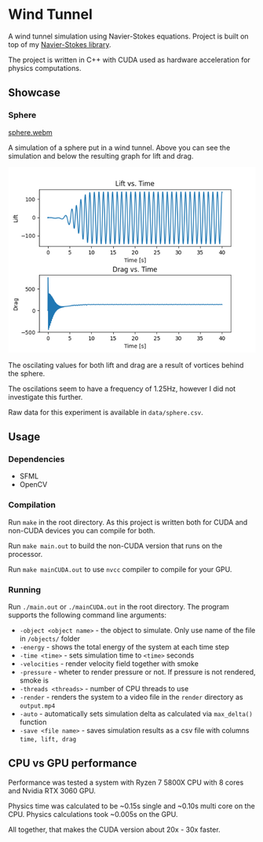 # Wind Tunnel
A wind tunnel simulation using Navier-Stokes equations. Project is built on top of my [Navier-Stokes library](https://github.com/gregora/Navier-Stokes).

The project is written in C++ with CUDA used as hardware acceleration for physics computations.

## Showcase

### Sphere

[sphere.webm](https://github.com/user-attachments/assets/977c7521-c4a4-4afa-98c4-17b6c00de87a)

A simulation of a sphere put in a wind tunnel. Above you can see the simulation and below the resulting graph for lift and drag.

![Graph](data/figure_sphere.png)

The oscilating values for both lift and drag are a result of vortices behind the sphere.

The oscilations seem to have a frequency of 1.25Hz, however I did not investigate this further.

Raw data for this experiment is available in `data/sphere.csv`.

## Usage

### Dependencies
* SFML
* OpenCV

### Compilation
Run `make` in the root directory. As this project is written both for CUDA and non-CUDA devices you can compile for both.

Run `make main.out` to build the non-CUDA version that runs on the processor.

Run `make mainCUDA.out` to use `nvcc` compiler to compile for your GPU.

### Running
Run `./main.out` or `./mainCUDA.out` in the root directory. The program supports the following command line arguments:
* `-object <object name>` - the object to simulate. Only use name of the file in `/objects/` folder
* `-energy` - shows the total energy of the system at each time step
* `-time <time>` - sets simulation time to `<time>` seconds
* `-velocities` - render velocity field together with smoke
* `-pressure` - wheter to render pressure or not. If pressure is not rendered, smoke is
* `-threads <threads>` - number of CPU threads to use
* `-render` - renders the system to a video file in the `render` directory as `output.mp4`
* `-auto` - automatically sets simulation delta as calculated via `max_delta()` function
* `-save <file name>` - saves simulation results as a csv file with columns `time, lift, drag`

## CPU vs GPU performance

Performance was tested a system with Ryzen 7 5800X CPU with 8 cores and Nvidia RTX 3060 GPU.

Physics time was calculated to be ~0.15s single and ~0.10s multi core on the CPU.
Physics calculations took ~0.005s on the GPU.

All together, that makes the CUDA version about 20x - 30x faster.
